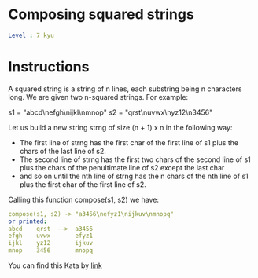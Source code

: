 # Composing squared strings

```yaml
Level : 7 kyu
```

# Instructions

A squared string is a string of n lines, each substring being n characters long. We are given two n-squared strings. For example:

s1 = "abcd\nefgh\nijkl\nmnop" s2 = "qrst\nuvwx\nyz12\n3456"

Let us build a new string strng of size (n + 1) x n in the following way:

- The first line of strng has the first char of the first line of s1 plus the chars of the last line of s2.
- The second line of strng has the first two chars of the second line of s1 plus the chars of the penultimate line of s2 except the last char
- and so on until the nth line of strng has the n chars of the nth line of s1 plus the first char of the first line of s2.

Calling this function compose(s1, s2) we have:

```yaml
compose(s1, s2) -> "a3456\nefyz1\nijkuv\nmnopq"
or printed:
abcd    qrst  -->  a3456
efgh    uvwx       efyz1
ijkl    yz12       ijkuv
mnop    3456       mnopq
```

You can find this Kata by [link](https://www.codewars.com/kata/56f253dd75e340ff670002ac/train/java)